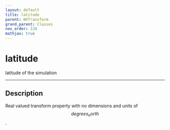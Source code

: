 ```yaml
---
layout: default
title: latitude
parent: WVTransform
grand_parent: Classes
nav_order: 120
mathjax: true
---
```


#  latitude

latitude of the simulation


---

## Description
Real valued transform property with no dimensions and units of $$degrees_north$$.

